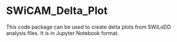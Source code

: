 # SWiCAM_Delta_Plot
This code package can be used to create delta plots from SWiLoDD analysis files. It is in Jupyter Notebook format. 
